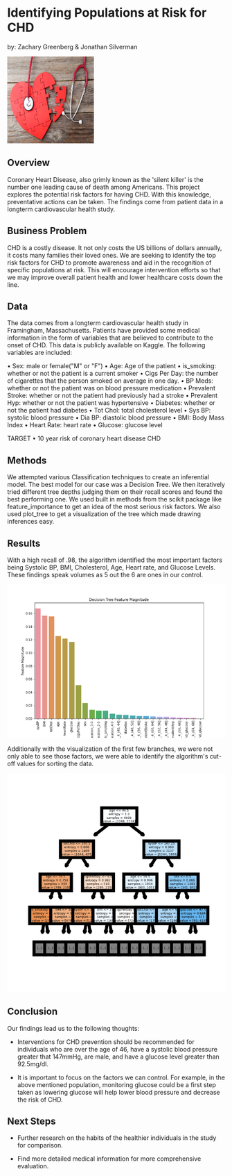 # Identifying Populations at Risk for CHD
by: Zachary Greenberg & Jonathan Silverman

<img src="https://github.com/zachagreenberg/Cardiovascular_Disease/blob/main/Images/Readme_Cover.jpg" width="200" height="200" />

## Overview

Coronary Heart Disease, also grimly known as the 'silent killer' is the number one leading cause of death among Americans. This project explores the potential risk factors for having CHD. With this knowledge, preventative actions can be taken. The findings come from patient data in a longterm cardiovascular health study. 

## Business Problem

CHD is a costly disease. It not only costs the US billions of dollars annually, it costs many families their loved ones. We are seeking to identify the top risk factors for CHD to promote awareness and aid in the recognition of specific populations at risk. This will encourage intervention efforts so that we may improve overall patient health and lower healthcare costs down the line. 

## Data

The data comes from a longterm cardiovascular health study in Framingham, Massachusetts. Patients have provided some medical information in the form of variables that are believed to contribute to the onset of CHD. This data is publicly available on Kaggle. The following variables are included:

• Sex: male or female("M" or "F")
• Age: Age of the patient
• is_smoking: whether or not the patient is a current smoker
• Cigs Per Day: the number of cigarettes that the person smoked on average in one day.
• BP Meds: whether or not the patient was on blood pressure medication 
• Prevalent Stroke: whether or not the patient had previously had a stroke 
• Prevalent Hyp: whether or not the patient was hypertensive 
• Diabetes: whether or not the patient had diabetes 
• Tot Chol: total cholesterol level 
• Sys BP: systolic blood pressure 
• Dia BP: diastolic blood pressure 
• BMI: Body Mass Index
• Heart Rate: heart rate
• Glucose: glucose level

TARGET
• 10 year risk of coronary heart disease CHD

## Methods

We attempted various Classification techniques to create an inferential model. The best model for our case was a Decision Tree. We then iteratively tried different tree depths judging them on their recall scores and found the best performing one. We used built in methods from the scikit package like feature_importance to get an idea of the most serious risk factors.  We also used plot_tree to get a visualization of the tree which made drawing inferences easy.  

## Results
With a high recall of .98, the algorithm identified the most important factors being Systolic BP, BMI, Cholesterol, Age, Heart rate, and Glucose Levels. These findings speak volumes as 5 out the 6 are ones in our control. 

![DecTree17Magnitude.png](https://github.com/zachagreenberg/Cardiovascular_Disease/blob/main/Images/DecTree17Magnitude.png)

Additionally with the visualization of the first few branches, we were not only able to see those factors, we were able to identify the algorithm's cut-off values for sorting the data.

![dtree.png](https://github.com/zachagreenberg/Cardiovascular_Disease/blob/main/Images/dtree17.png)


## Conclusion

Our findings lead us to the following thoughts:

- Interventions for CHD prevention should be recommended for individuals who are over the age of 46, have a systolic blood pressure greater that 147mmHg, are male, and have a glucose level greater than 92.5mg/dl. 

- It is important to focus on the factors we can control. For example, in the above mentioned population,  monitoring glucose could be a first step taken as lowering glucose will help lower blood pressure and decrease the risk of CHD.

## Next Steps

- Further research on the habits of the healthier individuals in the study for comparison.

- Find more detailed medical information for more comprehensive evaluation.

